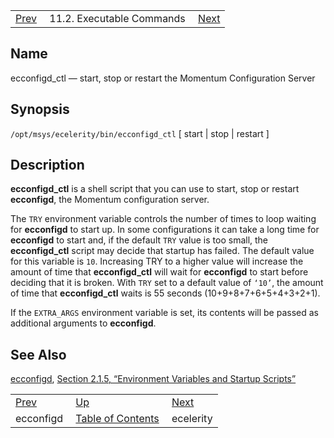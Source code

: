 |     |     |     |
| --- | --- | --- |
| [Prev](executable.ecconfigd)  | 11.2. Executable Commands |  [Next](executable.ecelerity.php) |

<a name="executable.ecconfigd_ctl"></a>
## Name

ecconfigd_ctl — start, stop or restart the Momentum Configuration Server

## Synopsis

`/opt/msys/ecelerity/bin/ecconfigd_ctl` [ start | stop | restart ]

<a name="idp14529408"></a>
## Description

**ecconfigd_ctl** is a shell script that you can use to start, stop or restart **ecconfigd**, the Momentum configuration server.

The `TRY` environment variable controls the number of times to loop waiting for **ecconfigd** to start up. In some configurations it can take a long time for **ecconfigd** to start and, if the default `TRY` value is too small, the **ecconfigd_ctl** script may decide that startup has failed. The default value for this variable is `10`. Increasing TRY to a higher value will increase the amount of time that **ecconfigd_ctl** will wait for **ecconfigd** to start before deciding that it is broken. With `TRY` set to a default value of `‘10’`, the amount of time that **ecconfigd_ctl** waits is 55 seconds (10+9+8+7+6+5+4+3+2+1).

If the `EXTRA_ARGS` environment variable is set, its contents will be passed as additional arguments to **ecconfigd**.

<a name="idp14538912"></a>
## See Also

[ecconfigd](executable.ecconfigd "ecconfigd"), [Section 2.1.5, “Environment Variables and Startup Scripts”](conf.ecelerity.conf.php#conf.environment_variables "2.1.5. Environment Variables and Startup Scripts")

|     |     |     |
| --- | --- | --- |
| [Prev](executable.ecconfigd)  | [Up](exe.commands.details.php) |  [Next](executable.ecelerity.php) |
| ecconfigd  | [Table of Contents](index) |  ecelerity |
